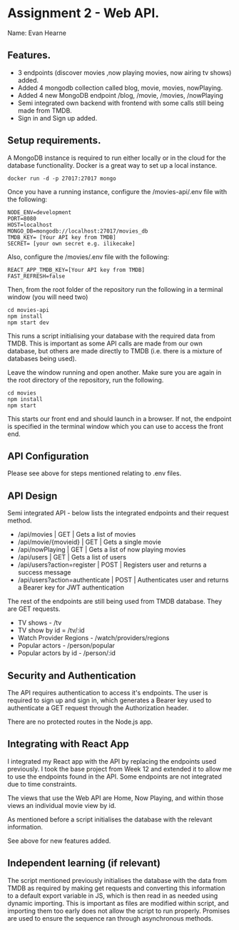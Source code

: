 # Assignment 2 - Web API.

Name: Evan Hearne

## Features.

 + 3 endpoints (discover movies ,now playing movies, now airing tv shows) added.
 + Added 4 mongodb collection called blog, movie, movies, nowPlaying.
 + Added 4 new MongoDB endpoint /blog, /movie, /movies, /nowPlaying
 + Semi integrated own backend with frontend with some calls still being made from TMDB.
 + Sign in and Sign up added.

## Setup requirements.

A MongoDB instance is required to run either locally or in the cloud for the database functionality. Docker is a great way to set up a local instance. 

```
docker run -d -p 27017:27017 mongo
```

Once you have a running instance, configure the /movies-api/.env file with the following:

```
NODE_ENV=development
PORT=8080
HOST=localhost
MONGO_DB=mongodb://localhost:27017/movies_db
TMDB_KEY= [Your API key from TMDB]
SECRET= [your own secret e.g. ilikecake]
```

Also, configure the /movies/.env file with the following:

```
REACT_APP_TMDB_KEY=[Your API key from TMDB]
FAST_REFRESH=false
```

Then, from the root folder of the repository run the following in a terminal window (you will need two)

```
cd movies-api
npm install
npm start dev
```

This runs a script initialising your database with the required data from TMDB. This is important as some API calls are made from our own database, but others are made directly to TMDB (i.e. there is a mixture of databases being used). 

Leave the window running and open another. Make sure you are again in the root directory of the repository, run the following.

```
cd movies
npm install
npm start
```

This starts our front end and should launch in a browser. If not, the endpoint is specified in the terminal window which you can use to access the front end.

## API Configuration

Please see above for steps mentioned relating to .env files.

## API Design

Semi integrated API - below lists the integrated endpoints and their request method.

- /api/movies | GET | Gets a list of movies 
- /api/movie/{movieid} | GET | Gets a single movie 
- /api/nowPlaying | GET | Gets a list of now playing movies
- /api/users | GET | Gets a list of users
- /api/users?action=register | POST | Registers user and returns a success message
- /api/users?action=authenticate | POST | Authenticates user and returns a Bearer key for JWT authentication

The rest of the endpoints are still being used from TMDB database. They are GET requests.

- TV shows - /tv
- TV show by id = /tv/:id
- Watch Provider Regions - /watch/providers/regions
- Popular actors - /person/popular
- Popular actors by id - /person/:id

## Security and Authentication

The API requires authentication to access it's endpoints. The user is required to sign up and sign in, which generates a Bearer key used to authenticate a GET request through the Authorization header. 

There are no protected routes in the Node.js app.

## Integrating with React App

I integrated my React app with the API by replacing the endpoints used previously. I took the base project from Week 12 and extended it to allow me to use the endpoints found in the API. Some endpoints are not integrated due to time constraints.

The views that use the Web API are Home, Now Playing, and within those views an individual movie view by id. 

As mentioned before a script initialises the database with the relevant information. 

See above for new features added.

## Independent learning (if relevant)

The script mentioned previously initialises the database with the data from TMDB as required by making get requests and converting this information to a default export variable in JS, which is then read in as needed using dynamic importing. This is important as files are modified within script, and importing them too early does not allow the script to run properly. Promises are used to ensure the sequence ran through asynchronous methods.  
